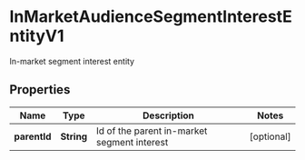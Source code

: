 

# InMarketAudienceSegmentInterestEntityV1

In-market segment interest entity

## Properties

Name | Type | Description | Notes
------------ | ------------- | ------------- | -------------
**parentId** | **String** | Id of the parent in-market segment interest |  [optional]



